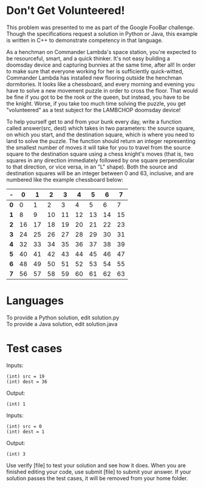 Don't Get Volunteered!
======================


This problem was presented to me as part of the Google FooBar challenge.  Though the specifications request a solution in Python or Java, this example is written in C++ to demonstrate competency in that language.


As a henchman on Commander Lambda's space station, you're expected to be resourceful, smart, and a quick thinker. It's not easy building a doomsday device and capturing bunnies at the same time, after all! In order to make sure that everyone working for her is sufficiently quick-witted, Commander Lambda has installed new flooring outside the henchman dormitories. It looks like a chessboard, and every morning and evening you have to solve a new movement puzzle in order to cross the floor. That would be fine if you got to be the rook or the queen, but instead, you have to be the knight. Worse, if you take too much time solving the puzzle, you get "volunteered" as a test subject for the LAMBCHOP doomsday device!

To help yourself get to and from your bunk every day, write a function called answer(src, dest) which takes in two parameters: the source square, on which you start, and the destination square, which is where you need to land to solve the puzzle.  The function should return an integer representing the smallest number of moves it will take for you to travel from the source square to the destination square using a chess knight's moves (that is, two squares in any direction immediately followed by one square perpendicular to that direction, or vice versa, in an "L" shape).  Both the source and destination squares will be an integer between 0 and 63, inclusive, and are numbered like the example chessboard below:

| - | 0 | 1 | 2 | 3 | 4 | 5 | 6 | 7 |
|---|---|---|---|---|---|---|---|---|
| **0** | 0| 1| 2| 3| 4| 5| 6| 7|
| **1** | 8| 9|10|11|12|13|14|15|
| **2** |16|17|18|19|20|21|22|23|
| **3** |24|25|26|27|28|29|30|31|
| **4** |32|33|34|35|36|37|38|39|
| **5** |40|41|42|43|44|45|46|47|
| **6** |48|49|50|51|52|53|54|55|
| **7** |56|57|58|59|60|61|62|63|

Languages
=========

To provide a Python solution, edit solution.py  
To provide a Java solution, edit solution.java  

Test cases
==========

Inputs:

    (int) src = 19
    (int) dest = 36

Output:

    (int) 1

Inputs:

    (int) src = 0
    (int) dest = 1

Output:

    (int) 3

Use verify [file] to test your solution and see how it does. When you are finished editing your code, use submit [file] to submit your answer. If your solution passes the test cases, it will be removed from your home folder.


